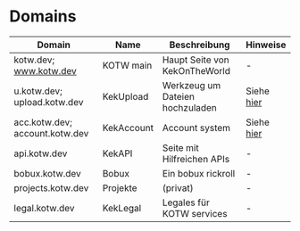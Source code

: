 # Domains

| Domain                         | Name       | Beschreibung                    | Hinweise                            |
| ------------------------------ | ---------- | ------------------------------- | ----------------------------------- |
| kotw.dev; www.kotw.dev         | KOTW main  | Haupt Seite von KekOnTheWorld   | -                                   |
| u.kotw.dev; upload.kotw.dev    | KekUpload  | Werkzeug um Dateien hochzuladen | Siehe <a href="kekupload">hier</a>  |
| acc.kotw.dev; account.kotw.dev | KekAccount | Account system                  | Siehe <a href="kekaccount">hier</a> |
| api.kotw.dev                   | KekAPI     | Seite mit Hilfreichen APIs      | -                                   |
| bobux.kotw.dev                 | Bobux      | Ein bobux rickroll              | -                                   |
| projects.kotw.dev              | Projekte   | (privat)                        | -                                   |
| legal.kotw.dev                 | KekLegal   | Legales für KOTW services       | -                                   |
